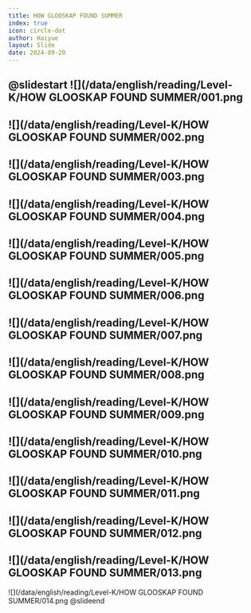 ```yaml
---
title: HOW GLOOSKAP FOUND SUMMER
index: true
icon: circle-dot
author: Haiyue
layout: Slide
date: 2024-09-20
---
```

 
@slidestart
![](/data/english/reading/Level-K/HOW GLOOSKAP FOUND SUMMER/001.png
---
![](/data/english/reading/Level-K/HOW GLOOSKAP FOUND SUMMER/002.png
---
![](/data/english/reading/Level-K/HOW GLOOSKAP FOUND SUMMER/003.png
---
![](/data/english/reading/Level-K/HOW GLOOSKAP FOUND SUMMER/004.png
---
![](/data/english/reading/Level-K/HOW GLOOSKAP FOUND SUMMER/005.png
---
![](/data/english/reading/Level-K/HOW GLOOSKAP FOUND SUMMER/006.png
---
![](/data/english/reading/Level-K/HOW GLOOSKAP FOUND SUMMER/007.png
---
![](/data/english/reading/Level-K/HOW GLOOSKAP FOUND SUMMER/008.png
---
![](/data/english/reading/Level-K/HOW GLOOSKAP FOUND SUMMER/009.png
---
![](/data/english/reading/Level-K/HOW GLOOSKAP FOUND SUMMER/010.png
---
![](/data/english/reading/Level-K/HOW GLOOSKAP FOUND SUMMER/011.png
---
![](/data/english/reading/Level-K/HOW GLOOSKAP FOUND SUMMER/012.png
---
![](/data/english/reading/Level-K/HOW GLOOSKAP FOUND SUMMER/013.png
---
![](/data/english/reading/Level-K/HOW GLOOSKAP FOUND SUMMER/014.png
@slideend